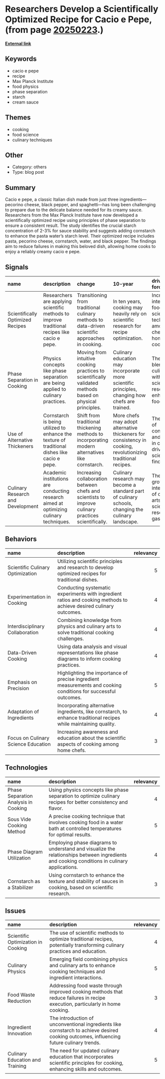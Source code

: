 # __Researchers Develop a Scientifically Optimized Recipe for Cacio e Pepe__, (from page [20250223](https://kghosh.substack.com/p/20250223).)

__[External link](https://www.popsci.com/science/perfect-cacio-e-pepe-recipe/)__



## Keywords

* cacio e pepe
* recipe
* Max Planck Institute
* food physics
* phase separation
* starch
* cream sauce

## Themes

* cooking
* food science
* culinary techniques

## Other

* Category: others
* Type: blog post

## Summary

Cacio e pepe, a classic Italian dish made from just three ingredients—pecorino cheese, black pepper, and spaghetti—has long been challenging to prepare due to the delicate balance needed for its creamy sauce. Researchers from the Max Planck Institute have now developed a scientifically optimized recipe using principles of phase separation to ensure a consistent result. The study identifies the crucial starch concentration of 2-3% for sauce stability and suggests adding cornstarch to enhance the pasta water’s starch level. Their optimized recipe includes pasta, pecorino cheese, cornstarch, water, and black pepper. The findings aim to reduce failures in making this beloved dish, allowing home cooks to enjoy a reliably creamy cacio e pepe.

## Signals

| name                              | description                                                                                   | change                                                                                                    | 10-year                                                                                                      | driving-force                                                                     |   relevancy |
|:----------------------------------|:----------------------------------------------------------------------------------------------|:----------------------------------------------------------------------------------------------------------|:-------------------------------------------------------------------------------------------------------------|:----------------------------------------------------------------------------------|------------:|
| Scientifically Optimized Recipes  | Researchers are applying scientific methods to improve traditional recipes like cacio e pepe. | Transitioning from traditional culinary methods to data-driven scientific approaches in cooking.          | In ten years, cooking may heavily rely on scientific research for recipe optimization.                       | Increased interest in food science and technology among chefs and home cooks.     |           4 |
| Phase Separation in Cooking       | Physics concepts like phase separation are being applied to culinary practices.               | Moving from intuitive cooking practices to scientifically validated methods based on physical principles. | Culinary education may incorporate more scientific principles, changing how chefs are trained.               | The blending of culinary arts with scientific research to enhance food quality.   |           3 |
| Use of Alternative Thickeners     | Cornstarch is being utilized to enhance the texture of traditional dishes like cacio e pepe.  | Shift from traditional thickening methods to incorporating modern alternatives like cornstarch.           | More chefs may adopt alternative thickeners for consistency in cooking, revolutionizing traditional recipes. | The pursuit of consistency and quality in cooking, driven by scientific findings. |           3 |
| Culinary Research and Development | Academic institutions are conducting research aimed at optimizing culinary techniques.        | Increasing collaboration between chefs and scientists to improve culinary practices scientifically.       | Culinary research may become a standard part of culinary schools, changing the culinary landscape.           | The growing intersection of culinary arts and scientific research in gastronomy.  |           4 |

## Behaviors

| name                                | description                                                                                                        |   relevancy |
|:------------------------------------|:-------------------------------------------------------------------------------------------------------------------|------------:|
| Scientific Culinary Optimization    | Utilizing scientific principles and research to develop optimized recipes for traditional dishes.                  |           5 |
| Experimentation in Cooking          | Conducting systematic experiments with ingredient ratios and cooking methods to achieve desired culinary outcomes. |           4 |
| Interdisciplinary Collaboration     | Combining knowledge from physics and culinary arts to solve traditional cooking challenges.                        |           4 |
| Data-Driven Cooking                 | Using data analysis and visual representations like phase diagrams to inform cooking practices.                    |           4 |
| Emphasis on Precision               | Highlighting the importance of precise ingredient measurements and cooking conditions for successful outcomes.     |           5 |
| Adaptation of Ingredients           | Incorporating alternative ingredients, like cornstarch, to enhance traditional recipes while maintaining quality.  |           4 |
| Focus on Culinary Science Education | Increasing awareness and education about the scientific aspects of cooking among home chefs.                       |           3 |

## Technologies

| name                                 | description                                                                                                                                 |   relevancy |
|:-------------------------------------|:--------------------------------------------------------------------------------------------------------------------------------------------|------------:|
| Phase Separation Analysis in Cooking | Using physics concepts like phase separation to optimize culinary recipes for better consistency and flavor.                                |           4 |
| Sous Vide Cooking Method             | A precise cooking technique that involves cooking food in a water bath at controlled temperatures for optimal results.                      |           5 |
| Phase Diagram Utilization            | Employing phase diagrams to understand and visualize the relationships between ingredients and cooking conditions in culinary applications. |           4 |
| Cornstarch as a Stabilizer           | Using cornstarch to enhance the texture and stability of sauces in cooking, based on scientific research.                                   |           3 |

## Issues

| name                               | description                                                                                                                             |   relevancy |
|:-----------------------------------|:----------------------------------------------------------------------------------------------------------------------------------------|------------:|
| Scientific Optimization in Cooking | The use of scientific methods to optimize traditional recipes, potentially transforming culinary practices and education.               |           4 |
| Culinary Physics                   | Emerging field combining physics and culinary arts to enhance cooking techniques and ingredient interactions.                           |           5 |
| Food Waste Reduction               | Addressing food waste through improved cooking methods that reduce failures in recipe execution, particularly in home cooking.          |           3 |
| Ingredient Innovation              | The introduction of unconventional ingredients like cornstarch to achieve desired cooking outcomes, influencing future culinary trends. |           4 |
| Culinary Education and Training    | The need for updated culinary education that incorporates scientific principles for cooking, enhancing skills and outcomes.             |           5 |